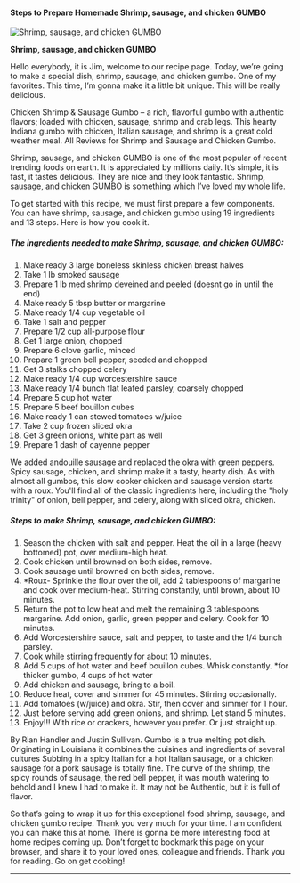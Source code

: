             

#### Steps to Prepare Homemade Shrimp, sausage, and chicken GUMBO

![Shrimp, sausage, and chicken GUMBO](https://img-global.cpcdn.com/recipes/6484552710094848/751x532cq70/shrimp-sausage-and-chicken-gumbo-recipe-main-photo.jpg)

**Shrimp, sausage, and chicken GUMBO**

Hello everybody, it is Jim, welcome to our recipe page. Today, we’re going to make a special dish, shrimp, sausage, and chicken gumbo. One of my favorites. This time, I’m gonna make it a little bit unique. This will be really delicious.

Chicken Shrimp & Sausage Gumbo – a rich, flavorful gumbo with authentic flavors; loaded with chicken, sausage, shrimp and crab legs. This hearty Indiana gumbo with chicken, Italian sausage, and shrimp is a great cold weather meal. All Reviews for Shrimp and Sausage and Chicken Gumbo.

Shrimp, sausage, and chicken GUMBO is one of the most popular of recent trending foods on earth. It is appreciated by millions daily. It’s simple, it is fast, it tastes delicious. They are nice and they look fantastic. Shrimp, sausage, and chicken GUMBO is something which I’ve loved my whole life.

To get started with this recipe, we must first prepare a few components. You can have shrimp, sausage, and chicken gumbo using 19 ingredients and 13 steps. Here is how you cook it.

##### The ingredients needed to make Shrimp, sausage, and chicken GUMBO:

1.  Make ready 3 large boneless skinless chicken breast halves
2.  Take 1 lb smoked sausage
3.  Prepare 1 lb med shrimp deveined and peeled (doesnt go in until the end)
4.  Make ready 5 tbsp butter or margarine
5.  Make ready 1/4 cup vegetable oil
6.  Take 1 salt and pepper
7.  Prepare 1/2 cup all-purpose flour
8.  Get 1 large onion, chopped
9.  Prepare 6 clove garlic, minced
10.  Prepare 1 green bell pepper, seeded and chopped
11.  Get 3 stalks chopped celery
12.  Make ready 1/4 cup worcestershire sauce
13.  Make ready 1/4 bunch flat leafed parsley, coarsely chopped
14.  Prepare 5 cup hot water
15.  Prepare 5 beef bouillon cubes
16.  Make ready 1 can stewed tomatoes w/juice
17.  Take 2 cup frozen sliced okra
18.  Get 3 green onions, white part as well
19.  Prepare 1 dash of cayenne pepper

We added andouille sausage and replaced the okra with green peppers. Spicy sausage, chicken, and shrimp make it a tasty, hearty dish. As with almost all gumbos, this slow cooker chicken and sausage version starts with a roux. You'll find all of the classic ingredients here, including the "holy trinity" of onion, bell pepper, and celery, along with sliced okra, chicken.

##### Steps to make Shrimp, sausage, and chicken GUMBO:

1.  Season the chicken with salt and pepper. Heat the oil in a large (heavy bottomed) pot, over medium-high heat.
2.  Cook chicken until browned on both sides, remove.
3.  Cook sausage until browned on both sides, remove.
4.  \*Roux- Sprinkle the flour over the oil, add 2 tablespoons of margarine and cook over medium-heat. Stirring constantly, until brown, about 10 minutes.
5.  Return the pot to low heat and melt the remaining 3 tablespoons margarine. Add onion, garlic, green pepper and celery. Cook for 10 minutes.
6.  Add Worcestershire sauce, salt and pepper, to taste and the 1/4 bunch parsley.
7.  Cook while stirring frequently for about 10 minutes.
8.  Add 5 cups of hot water and beef bouillon cubes. Whisk constantly. \*for thicker gumbo, 4 cups of hot water
9.  Add chicken and sausage, bring to a boil.
10.  Reduce heat, cover and simmer for 45 minutes. Stirring occasionally.
11.  Add tomatoes (w/juice) and okra. Stir, then cover and simmer for 1 hour.
12.  Just before serving add green onions, and shrimp. Let stand 5 minutes.
13.  Enjoy!!! With rice or crackers, however you prefer. Or just straight up.

By Rian Handler and Justin Sullivan. Gumbo is a true melting pot dish. Originating in Louisiana it combines the cuisines and ingredients of several cultures Subbing in a spicy Italian for a hot Italian sausage, or a chicken sausage for a pork sausage is totally fine. The curve of the shrimp, the spicy rounds of sausage, the red bell pepper, it was mouth watering to behold and I knew I had to make it. It may not be Authentic, but it is full of flavor.

So that’s going to wrap it up for this exceptional food shrimp, sausage, and chicken gumbo recipe. Thank you very much for your time. I am confident you can make this at home. There is gonna be more interesting food at home recipes coming up. Don’t forget to bookmark this page on your browser, and share it to your loved ones, colleague and friends. Thank you for reading. Go on get cooking!

* * *